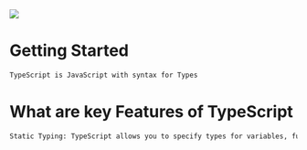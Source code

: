 <!DOCTYPE html>
<html lang="en">
<head>
    <meta charset="UTF-8">
    <meta name="viewport" content="width=device-width, initial-scale=1.0">
</head>
<body>
<img src="https://th.bing.com/th/id/OIP.b2Z9JpXGA7-nhe6Xm371AwHaEK?pid=ImgDet&rs=1" width={200}  class="image"/>


# Getting Started
``` bash
TypeScript is JavaScript with syntax for Types
```


# What are key Features of TypeScript
``` bash
Static Typing: TypeScript allows you to specify types for variables, function parameters, and return values. This helps catch type-related errors at compile time rather than runtime. Types also provide better code documentation and understanding.

```

</body>
</html>
